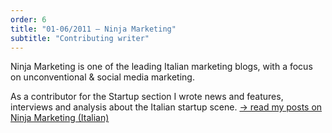 ```yaml
---
order: 6
title: "01-06/2011 — Ninja Marketing"
subtitle: "Contributing writer"
---
```


Ninja Marketing is one of the leading Italian marketing blogs, with a focus on unconventional &amp; social media marketing.

As a contributor for the Startup section I wrote news and features, interviews and analysis about the Italian startup scene. [&rarr; read my posts on Ninja Marketing (Italian)](http://www.ninjamarketing.it/author/alessandro-ditecco/)
